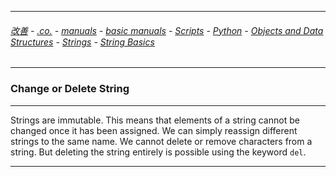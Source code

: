 
---

###### [改善](https://github.com/ttltrk/0C/blob/master/README.MD) - [.co.](https://github.com/ttltrk/PRG/blob/master/CODING.MD) - [manuals](https://github.com/ttltrk/PRG/blob/master/MAN.MD) - [basic manuals](https://github.com/ttltrk/PRG/blob/master/MANUALS.MD) - [Scripts](https://github.com/ttltrk/PRG/blob/master/PY/DOC/SC/SC.MD) - [Python](https://github.com/ttltrk/PRG/blob/master/PY/DOC/OPYM/OPYM.MD) - [Objects and Data Structures](https://github.com/ttltrk/PRG/blob/master/PY/DOC/OPYM/01_OBJ_DS/OBJ_DS.MD) - [Strings](https://github.com/ttltrk/PRG/blob/master/PY/DOC/OPYM/01_OBJ_DS/STRINGS/STRINGS.MD) - [String Basics](https://github.com/ttltrk/PRG/blob/master/PY/DOC/OPYM/01_OBJ_DS/STRINGS/STRINGS_BASICS.MD)

---

### Change or Delete String

---

Strings are immutable. This means that elements of a string cannot be changed once it has been assigned. We can simply reassign 
different strings to the same name. We cannot delete or remove characters from a string. But deleting the string entirely is possible 
using the keyword ```del```.

---
